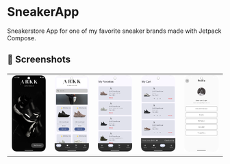 # SneakerApp
 
Sneakerstore App for one of my favorite sneaker brands made with Jetpack Compose.
 
<h2> 📸 Screenshots

<table>
  <tr>
    <td><img src="Sneaker%20App%20Screenshots/Screenshot_1.png" alt="Screenshot 1" width="300" /></td>
    <td><img src="Sneaker%20App%20Screenshots/Screenshot_2.png" alt="Screenshot 2" width="300" /></td>
    <td><img src="Sneaker%20App%20Screenshots/Screenshot_3.png" alt="Screenshot 3" width="300" /></td>
    <td><img src="Sneaker%20App%20Screenshots/Screenshot_4.png" alt="Screenshot 4" width="300" /></td>
    <td><img src="Sneaker%20App%20Screenshots/Screenshot_5.png" alt="Screenshot 5" width="300" /></td>
  </tr>
</table>

